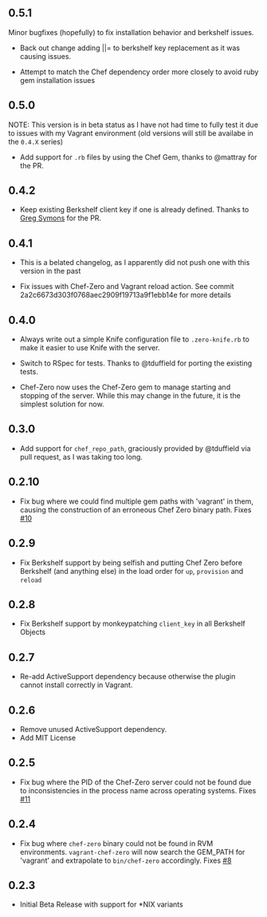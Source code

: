 ## 0.5.1

Minor bugfixes (hopefully) to fix installation behavior and berkshelf issues.

* Back out change adding ||= to berkshelf key replacement as it was causing issues.

* Attempt to match the Chef dependency order more closely to avoid ruby gem installation issues

## 0.5.0

NOTE: This version is in beta status as I have not had time to fully test it due to issues with my Vagrant environment (old versions will still be availabe in the `0.4.X` series)

* Add support for `.rb` files by using the Chef Gem, thanks to @mattray for the PR.  

## 0.4.2

* Keep existing Berkshelf client key if one is already defined. Thanks to [Greg Symons](https://github.com/gregsymons) for the PR. 

## 0.4.1

* This is a belated changelog, as I apparently did not push one with this version in the past

* Fix issues with Chef-Zero and Vagrant reload action.  See commit 2a2c6673d303f0768aec2909f19713a9f1ebb14e for more details


## 0.4.0

* Always write out a simple Knife configuration file to `.zero-knife.rb` to make it easier to use Knife with the server.

* Switch to RSpec for tests.  Thanks to @tduffield for porting the existing tests.

* Chef-Zero now uses the Chef-Zero gem to manage starting and stopping of the server.  While this may change in the future, it is the simplest solution for now.


## 0.3.0

* Add support for `chef_repo_path`, graciously provided by @tduffield via pull request, as I was taking too long.

## 0.2.10

* Fix bug where we could find multiple gem paths with 'vagrant' in them, causing the construction of an erroneous Chef Zero binary path.  Fixes [#10](https://github.com/andrewgross/vagrant-chef-zero/issues/10)

## 0.2.9

* Fix Berkshelf support by being selfish and putting Chef Zero before Berkshelf (and anything else) in the load order for `up`, `provision` and `reload`


## 0.2.8

* Fix Berkshelf support by monkeypatching `client_key` in all Berkshelf Objects


## 0.2.7

* Re-add ActiveSupport dependency because otherwise the plugin cannot install correctly in Vagrant.


## 0.2.6

* Remove unused ActiveSupport dependency.
* Add MIT License


## 0.2.5

* Fix bug where the PID of the Chef-Zero server could not be found due to inconsistencies in the process name across operating systems.  Fixes [#11](https://github.com/andrewgross/vagrant-chef-zero/issues/11)

## 0.2.4

* Fix bug where `chef-zero` binary could not be found in RVM environments.  `vagrant-chef-zero` will now search the GEM_PATH for 'vagrant' and extrapolate to `bin/chef-zero` accordingly. Fixes [#8](https://github.com/andrewgross/vagrant-chef-zero/pull/8)

## 0.2.3

* Initial Beta Release with support for *NIX variants


